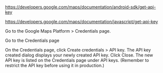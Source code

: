  
https://developers.google.com/maps/documentation/android-sdk/get-api-key




https://developers.google.com/maps/documentation/javascript/get-api-key

Go to the Google Maps Platform > Credentials page.

Go to the Credentials page

On the Credentials page, click Create credentials > API key.
The API key created dialog displays your newly created API key.
Click Close.
The new API key is listed on the Credentials page under API keys.
(Remember to restrict the API key before using it in production.)